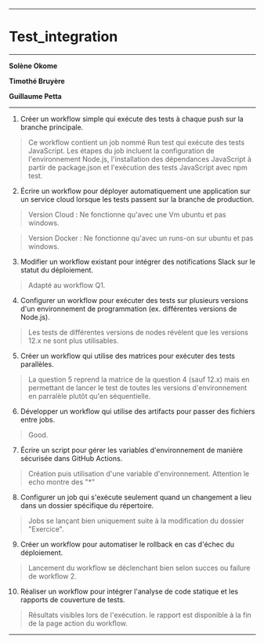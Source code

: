 
***
# Test_integration
***


**Solène Okome**


**Timothé Bruyère**


**Guillaume Petta**


***
 1. Créer un workflow simple qui exécute des tests à chaque push sur la branche
 principale.  
 > Ce workflow contient un job nommé Run test qui exécute des tests JavaScript. Les étapes du job incluent  la configuration de l'environnement Node.js, l'installation des dépendances JavaScript à partir de package.json et l'exécution des tests JavaScript avec npm test.
 2. Écrire un workflow pour déployer automatiquement une application sur un
 service cloud lorsque les tests passent sur la branche de production.
 > Version Cloud : Ne fonctionne qu'avec une Vm ubuntu et pas windows.

 > Version Docker : Ne fonctionne qu'avec un runs-on sur ubuntu et pas windows.
 3. Modifier un workflow existant pour intégrer des notifications Slack sur le
 statut du déploiement.
 > Adapté au workflow Q1.
 4. Configurer un workflow pour exécuter des tests sur plusieurs versions d'un
 environnement de programmation (ex. différentes versions de Node.js).
 > Les tests de différentes versions de nodes révèlent que les versions 12.x ne sont plus utilisables.
 5. Créer un workflow qui utilise des matrices pour exécuter des tests parallèles.   
 > La question 5 reprend la matrice de la question 4 (sauf 12.x) mais en permettant de lancer le test de toutes les versions d'environnement en parralèle plutôt qu'en séquentielle.
 6. Développer un workflow qui utilise des artifacts pour passer des fichiers entre
 jobs.
 > Good.
 7. Écrire un script pour gérer les variables d'environnement de manière sécurisée
 dans GitHub Actions.
 > Création puis utilisation d'une variable d'environnement. Attention le echo montre des "*"
 8. Configurer un job qui s'exécute seulement quand un changement a lieu dans
 un dossier spécifique du répertoire.
 > Jobs se lançant bien uniquement suite à la modification du dossier "Exercice".
 9. Créer un workflow pour automatiser le rollback en cas d'échec du
 déploiement.
 > Lancement du workflow se déclenchant bien selon succes ou failure de workflow 2.
 10. Réaliser un workflow pour intégrer l'analyse de code statique et les rapports de couverture de tests.
 > Résultats visibles lors de l'exécution. le rapport est disponible à la fin de la page action du workflow.

***
